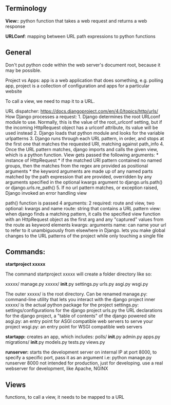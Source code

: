 <h2>Terminology</h2>

**View:**: python function that takes a web request and returns a web response

**URLConf**: mapping between URL path expressions to python functions

<h2>General</h2>

Don't put python code within the web server's document root, because it may be possible.

Project vs Apps: app is a web application that does something, e.g. polling app, project is a collection of configuration and apps for a particular website

To call a view, we need to map it to a URL.

URL dispatcher: https://docs.djangoproject.com/en/4.0/topics/http/urls/
How Django processes a request:
    1. Django determines the root URLconf module to use. Normally, this is the value of the root_urlconf setting, but if the incoming HttpRequest object has a urlconf
        attribute, its value will be used instead
    2. Django loads that python module and looks for the variable urlpatterns
    3. Django runs through each URL pattern, in order, and stops at the first one that matches the requested URl, matching against path_info
    4. Once the URL pattern matches, django imports and calls the given view, which is a python function. View gets passed the following arguments:
        * instance of HttpRequest
        * if the matched URl pattern contained no named groups, then the matches from the regex are provided as positional arguments
        * the keyword arguments are made up of any named parts matched by the path expression that are provided, overridden by any arguments specified in the optional kwargs argument to django.urls.path() or django.urls.re_path()
    5. If no url pattern matches, or exception raised, Django invoked an error handling view

path() function is passed 4 arguments: 2 required: route and view, two optional: kwargs and name
    route: string that contains a URL pattern
    view: when django finds a matching pattern, it calls the specified view function with an HttpRequest object as the first arg and any "captured" values from the route as keyword elements
    kwargs: arguments
    name: can name your url to refer to it unambiguously from elsewhere in Django. lets you make global changes to the URL patterns of the project while only touching a single file

<h2>Commands:</h2>

**startproject xxxxx**

The command startproject xxxxx will create a folder directory like so:

xxxxx/
    manage.py
    xxxxx/
        __init__.py
        settings.py
        urls.py
        asgi.py
        wsgi.py

The outer xxxxx/ is the root directory. Can be renamed
manage.py: command-line utility that lets you interact with the django project
inner xxxxx/ is the actual python package for the project
settings.py: settings/configurations for the django project
urls.py the URL declarations for the django project, a "table of contents" of the django powered site
asgi.py: an entry point for ASGI compatible web servers to serve your project
wsgi.py: an entry point for WSGI compatible web servers

**startapp:**
creates an app, which includes:
    polls/
        __init__.py
        admin.py
        apps.py
        migrations/
            __init__.py
        models.py
        tests.py
        views.py

**runserver:**
starts the development server on internal IP at port 8000, to specify a specific port, pass it as an argument
i.e: python manage.py runserver 8000
not intended for production, just for developing. use a real webserver for development, like Apache, NGINX

<h2>Views</h2>
functions, to call a view, it needs to be mapped to a URL

